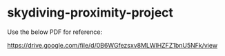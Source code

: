 # skydiving-proximity-project
Use the below PDF for reference:

https://drive.google.com/file/d/0B6WGfezsxv8MLWlHZFZ1bnU5NFk/view
